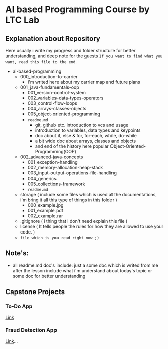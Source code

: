 # AI based Programming Course by LTC Lab

## Explanation about Repository

Here usually i write my progress and folder structure for better understanding, and deep note for the guests `If you want to find what you want, read this file to the end`.

- ai-based-programming
  - 000_introduction-to-carrier
    - i'm writed here about my carrier map and future plans
  - 001_java-fundamentals-oop
    - 001_version-control-system
    - 002_variables-data-types-operators
    - 003_control-flow-loops
    - 004_arrays-classes-objects
    - 005_object-oriented-programming
    - `readme.md`
      - git, github etc. introduction to vcs and usage
      - introduction to variables, data types and keypoints
      - doc about if, else & for, for-each, while, do-while
      - a bit wide doc about arrays, classes and objects
      - and end of the history here popular Object-Oriented-Programming(OOP)
  - 002_advanced-java-concepts
    - 001_exception-handling
    - 002_memory-allocation-heap-stack
    - 003_input-output-operations-file-handling
    - 004_generics
    - 005_collections-framework
    - `readme.md`
  - storage ( include some files which is used at the documentations, i'm bring it all this type of things in this folder )
    - 000_example.jpg
    - 001_example.pdf
    - 002_example.rar
  - .gitignore ( i thing that i don't need explain this file )
  - license ( It tells people the rules for how they are allowed to use your code. )
  - `file which is you read right now ;)`

## Note's:

- all readme.md doc's include: just a some doc which is writed from me after the lesson include what i'm understand about today's topic or some doc for better understanding

## Capstone Projects

### To-Do App

[Link](https://github.com/ravi-hamidov/javafx-todo-app)

### Fraud Detection App

[Link](https://github.com/ravi-hamidov/javafx-fraud-detector)...
